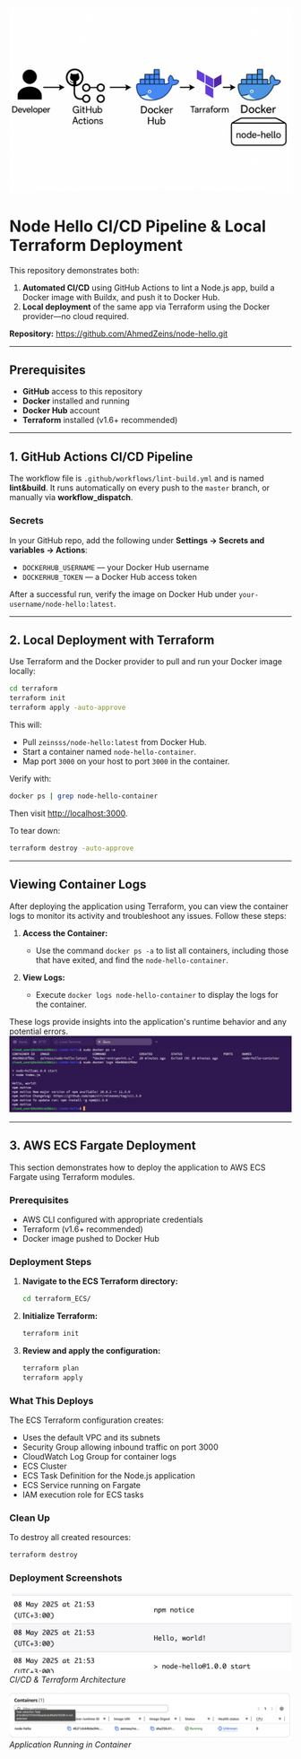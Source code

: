 

![CI/CD & Terraform Architecture](images/image.png)
# Node Hello CI/CD Pipeline & Local Terraform Deployment

This repository demonstrates both:

1. **Automated CI/CD** using GitHub Actions to lint a Node.js app, build a Docker image with Buildx, and push it to Docker Hub.
2. **Local deployment** of the same app via Terraform using the Docker provider—no cloud required.

**Repository:** https://github.com/AhmedZeins/node-hello.git

---

## Prerequisites

- **GitHub** access to this repository
- **Docker** installed and running
- **Docker Hub** account
- **Terraform** installed (v1.6+ recommended)

---

## 1. GitHub Actions CI/CD Pipeline

The workflow file is `.github/workflows/lint-build.yml` and is named **lint&build**. It runs automatically on every push to the `master` branch, or manually via **workflow_dispatch**.

### Secrets

In your GitHub repo, add the following under **Settings → Secrets and variables → Actions**:

- `DOCKERHUB_USERNAME` — your Docker Hub username
- `DOCKERHUB_TOKEN`    — a Docker Hub access token




After a successful run, verify the image on Docker Hub under `your-username/node-hello:latest`.

---

## 2. Local Deployment with Terraform

Use Terraform and the Docker provider to pull and run your Docker image locally:

```bash
cd terraform
terraform init
terraform apply -auto-approve
```

This will:

- Pull `zeinsss/node-hello:latest` from Docker Hub.
- Start a container named `node-hello-container`.
- Map port `3000` on your host to port `3000` in the container.

Verify with:

```bash
docker ps | grep node-hello-container
```

Then visit [http://localhost:3000](http://localhost:3000).

To tear down:

```bash
terraform destroy -auto-approve
```

---
## Viewing Container Logs

After deploying the application using Terraform, you can view the container logs to monitor its activity and troubleshoot any issues. Follow these steps:

1. **Access the Container:**
   - Use the command `docker ps -a` to list all containers, including those that have exited, and find the `node-hello-container`.

2. **View Logs:**
   - Execute `docker logs node-hello-container` to display the logs for the container.

These logs provide insights into the application's runtime behavior and any potential errors.
![CI/CD & Terraform Architecture](images/app.png)

---
## 3. AWS ECS Fargate Deployment

This section demonstrates how to deploy the application to AWS ECS Fargate using Terraform modules.

### Prerequisites

- AWS CLI configured with appropriate credentials
- Terraform (v1.6+ recommended)
- Docker image pushed to Docker Hub

### Deployment Steps

1. **Navigate to the ECS Terraform directory:**
   ```bash
   cd terraform_ECS/
   ```

2. **Initialize Terraform:**
   ```bash
   terraform init
   ```

3. **Review and apply the configuration:**
   ```bash
   terraform plan
   terraform apply 
   ```

### What This Deploys

The ECS Terraform configuration creates:

- Uses the default VPC and its subnets
- Security Group allowing inbound traffic on port 3000
- CloudWatch Log Group for container logs
- ECS Cluster
- ECS Task Definition for the Node.js application
- ECS Service running on Fargate
- IAM execution role for ECS tasks


### Clean Up

To destroy all created resources:

```bash
terraform destroy 
```

### Deployment Screenshots

![Container Logs](images/AWS_Logs.png)
*CI/CD & Terraform Architecture*

![Running Container](images/container.png)
*Application Running in Container*
